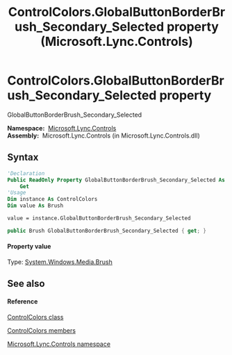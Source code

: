 ﻿---
title: ControlColors.GlobalButtonBorderBrush_Secondary_Selected property  (Microsoft.Lync.Controls)
TOCTitle: 'GlobalButtonBorderBrush_Secondary_Selected property '
ms:assetid: P:Microsoft.Lync.Controls.ControlColors.GlobalButtonBorderBrush_Secondary_Selected_DI_3_UC_OCS14MrefLyncWPF
ms:mtpsurl: https://msdn.microsoft.com/en-us/library/microsoft.lync.controls.controlcolors.globalbuttonborderbrush_secondary_selected_di_3_uc_ocs14mreflyncwpf(v=office.15)
ms:contentKeyID: 48598688
ms.date: 07/28/2014
mtps_version: v=office.15
f1_keywords:
- Microsoft.Lync.Controls.ControlColors.GlobalButtonBorderBrush_Secondary_Selected
dev_langs:
- CSharp
- JScript
- VB
- other
---

# ControlColors.GlobalButtonBorderBrush\_Secondary\_Selected property

GlobalButtonBorderBrush\_Secondary\_Selected

**Namespace:**  [Microsoft.Lync.Controls](microsoft-lync-controls-namespace_1.md)  
**Assembly:**  Microsoft.Lync.Controls (in Microsoft.Lync.Controls.dll)

## Syntax

``` vb
'Declaration
Public ReadOnly Property GlobalButtonBorderBrush_Secondary_Selected As Brush
    Get
'Usage
Dim instance As ControlColors
Dim value As Brush

value = instance.GlobalButtonBorderBrush_Secondary_Selected
```

``` csharp
public Brush GlobalButtonBorderBrush_Secondary_Selected { get; }
```

#### Property value

Type: [System.Windows.Media.Brush](http://msdn2.microsoft.com/en-us/library/ms634880)  

## See also

#### Reference

[ControlColors class](controlcolors-class-microsoft-lync-controls_1.md)

[ControlColors members](controlcolors-members-microsoft-lync-controls_1.md)

[Microsoft.Lync.Controls namespace](microsoft-lync-controls-namespace_1.md)

